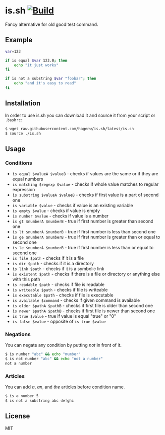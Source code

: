 # is.sh [![Build][travis-image]][travis-url]

Fancy alternative for old good test command.

## Example

```sh
var=123

if is equal $var 123.0; then
    echo "it just works"
fi

if is not a substring $var "foobar"; then
    echo "and it's easy to read"
fi
```

## Installation

In order to use is.sh you can download it and source it from your script or
``.bashrc:``


```sh
$ wget raw.githubusercontent.com/hagenw/is.sh/latest/is.sh
$ source ./is.sh
```

## Usage

### Conditions

* ``is equal $valueA $valueB`` - checks if values are the same or if they are equal numbers
* ``is matching $regexp $value`` - checks if whole value matches to regular expression
* ``is substring $valueA $valueB`` - checks if first value is a part of second one
* ``is variable $value`` - checks if value is an existing variable
* ``is empty $value`` - checks if value is empty
* ``is number $value`` - checks if value is a number
* ``is gt $numberA $numberB`` - true if first number is greater than second one
* ``is lt $numberA $numberB`` - true if first number is less than second one
* ``is ge $numberA $numberB`` - true if first number is greater than or equal to second one
* ``is le $numberA $numberB`` - true if first number is less than or equal to second one
* ``is file $path`` - checks if it is a file
* ``is dir $path`` - checks if it is a directory
* ``is link $path`` - checks if it is a symbolic link
* ``is existent $path`` - checks if there is a file or directory or anything else with this path
* ``is readable $path`` - checks if file is readable
* ``is writeable $path`` - checks if file is writeable
* ``is executable $path`` - checks if file is executable
* ``is available $command`` - checks if given command is available
* ``is older $pathA $pathB`` - checks if first file is older than second one
* ``is newer $pathA $pathB`` - checks if first file is newer than second one
* ``is true $value`` - true if value is equal "true" or "0"
* ``is false $value`` - opposite of ``is true $value``

### Negations

You can negate any condition by putting *not* in front of it.

```sh
$ is number "abc" && echo "number"
$ is not number "abc" && echo "not a number"
not a number
```

### Articles

You can add *a*, *an*, and *the* articles before condition name.

```sh
$ is a number 5
$ is not a substring abc defghi
```

## License

MIT


[travis-image]: https://img.shields.io/travis/hagenw/is.sh/dev.svg
[travis-url]: https://travis-ci.org/hagenw/is.sh
